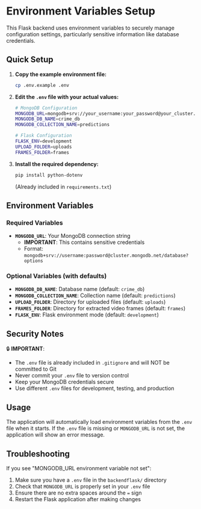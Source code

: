 # Environment Variables Setup

This Flask backend uses environment variables to securely manage configuration settings, particularly sensitive information like database credentials.

## Quick Setup

1. **Copy the example environment file:**

   ```bash
   cp .env.example .env
   ```

2. **Edit the `.env` file with your actual values:**

   ```bash
   # MongoDB Configuration
   MONGODB_URL=mongodb+srv://your_username:your_password@your_cluster.mongodb.net/your_database?retryWrites=true&w=majority&appName=YourAppName
   MONGODB_DB_NAME=crime_db
   MONGODB_COLLECTION_NAME=predictions

   # Flask Configuration
   FLASK_ENV=development
   UPLOAD_FOLDER=uploads
   FRAMES_FOLDER=frames
   ```

3. **Install the required dependency:**
   ```bash
   pip install python-dotenv
   ```
   (Already included in `requirements.txt`)

## Environment Variables

### Required Variables

- **`MONGODB_URL`**: Your MongoDB connection string
  - **IMPORTANT**: This contains sensitive credentials
  - Format: `mongodb+srv://username:password@cluster.mongodb.net/database?options`

### Optional Variables (with defaults)

- **`MONGODB_DB_NAME`**: Database name (default: `crime_db`)
- **`MONGODB_COLLECTION_NAME`**: Collection name (default: `predictions`)
- **`UPLOAD_FOLDER`**: Directory for uploaded files (default: `uploads`)
- **`FRAMES_FOLDER`**: Directory for extracted video frames (default: `frames`)
- **`FLASK_ENV`**: Flask environment mode (default: `development`)

## Security Notes

🔒 **IMPORTANT**:

- The `.env` file is already included in `.gitignore` and will NOT be committed to Git
- Never commit your `.env` file to version control
- Keep your MongoDB credentials secure
- Use different `.env` files for development, testing, and production

## Usage

The application will automatically load environment variables from the `.env` file when it starts. If the `.env` file is missing or `MONGODB_URL` is not set, the application will show an error message.

## Troubleshooting

If you see "MONGODB_URL environment variable not set":

1. Make sure you have a `.env` file in the `backendflask/` directory
2. Check that `MONGODB_URL` is properly set in your `.env` file
3. Ensure there are no extra spaces around the `=` sign
4. Restart the Flask application after making changes
